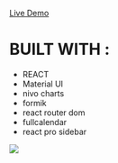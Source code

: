 [Live Demo](https://admin-dashboard-a9mp.onrender.com/)
# **BUILT WITH** : 
- REACT 
- Material UI
- nivo charts
- formik
- react router dom
- fullcalendar
- react pro sidebar
<picture>
  <img src="https://i.ibb.co/D5CbP6L/qsdqsdqsdqsdqs-2.png">
</picture>

